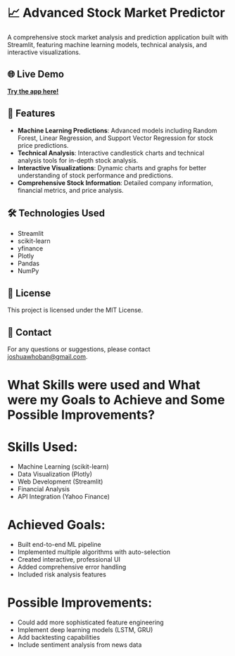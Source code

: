 # 📈 Advanced Stock Market Predictor

A comprehensive stock market analysis and prediction application built with Streamlit, featuring machine learning models, technical analysis, and interactive visualizations.

## 🌐 Live Demo
**[Try the app here!](https://your-app-name.streamlit.app)**

## 🚀 Features
- **Machine Learning Predictions**: Advanced models including Random Forest, Linear Regression, and Support Vector Regression for stock price predictions.
- **Technical Analysis**: Interactive candlestick charts and technical analysis tools for in-depth stock analysis.
- **Interactive Visualizations**: Dynamic charts and graphs for better understanding of stock performance and predictions.
- **Comprehensive Stock Information**: Detailed company information, financial metrics, and price analysis.

## 🛠️ Technologies Used
- Streamlit
- scikit-learn
- yfinance
- Plotly
- Pandas
- NumPy

## 📝 License
This project is licensed under the MIT License.

## 📧 Contact
For any questions or suggestions, please contact [joshuawhoban@gmail.com](mailto:joshuawhoban@gmail.com).

# What Skills were used and What were my Goals to Achieve and Some Possible Improvements?

# Skills Used:
- Machine Learning (scikit-learn)
- Data Visualization (Plotly)
- Web Development (Streamlit)
- Financial Analysis
- API Integration (Yahoo Finance)

# Achieved Goals:
- Built end-to-end ML pipeline
- Implemented multiple algorithms with auto-selection
- Created interactive, professional UI
- Added comprehensive error handling
- Included risk analysis features

# Possible Improvements:
- Could add more sophisticated feature engineering
- Implement deep learning models (LSTM, GRU)
- Add backtesting capabilities
- Include sentiment analysis from news data